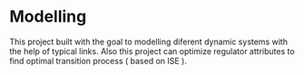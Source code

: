 # Modelling
This project built with the goal to modelling diferent dynamic systems with the help of typical links.
Also this project can optimize regulator attributes to find optimal transition process ( based on ISE ). 
